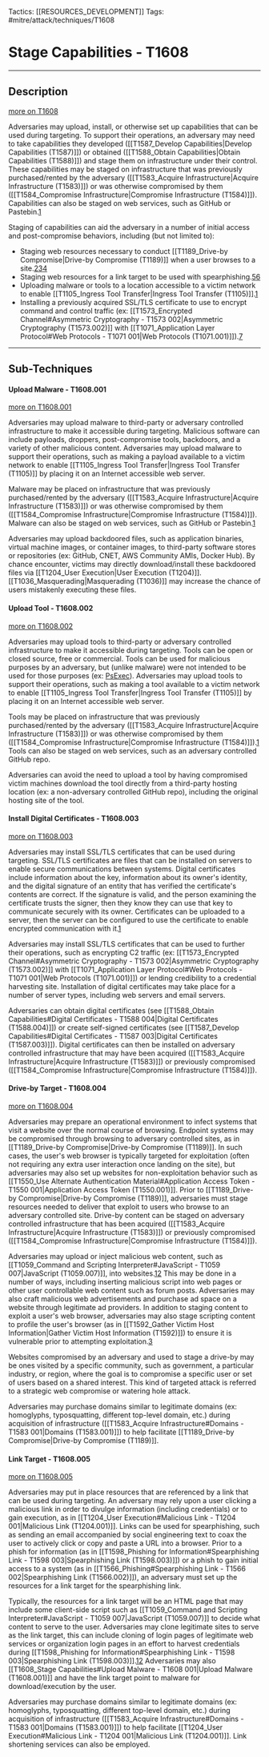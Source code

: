 Tactics: [[RESOURCES_DEVELOPMENT]]
Tags: #mitre/attack/techniques/T1608 

# Stage Capabilities - T1608
---
## Description
[more on T1608](https://attack.mitre.org/techniques/T1608)

Adversaries may upload, install, or otherwise set up capabilities that can be used during targeting. To support their operations, an adversary may need to take capabilities they developed ([[T1587_Develop Capabilities|Develop Capabilities (T1587)]]) or obtained ([[T1588_Obtain Capabilities|Obtain Capabilities (T1588)]]) and stage them on infrastructure under their control. These capabilities may be staged on infrastructure that was previously purchased/rented by the adversary ([[T1583_Acquire Infrastructure|Acquire Infrastructure (T1583)]]) or was otherwise compromised by them ([[T1584_Compromise Infrastructure|Compromise Infrastructure (T1584)]]). Capabilities can also be staged on web services, such as GitHub or Pastebin.[1](https://www.volexity.com/blog/2020/11/06/oceanlotus-extending-cyber-espionage-operations-through-fake-websites/)

Staging of capabilities can aid the adversary in a number of initial access and post-compromise behaviors, including (but not limited to):

-   Staging web resources necessary to conduct [[T1189_Drive-by Compromise|Drive-by Compromise (T1189)]] when a user browses to a site.[2](https://www.fireeye.com/blog/threat-research/2012/12/council-foreign-relations-water-hole-attack-details.html)[3](http://arstechnica.com/security/2015/08/newly-discovered-chinese-hacking-group-hacked-100-websites-to-use-as-watering-holes/)[4](https://cybersecurity.att.com/blogs/labs-research/scanbox-a-reconnaissance-framework-used-on-watering-hole-attacks)
-   Staging web resources for a link target to be used with spearphishing.[5](https://blog.malwarebytes.com/malwarebytes-news/2020/10/silent-librarian-apt-phishing-attack/)[6](https://www.proofpoint.com/us/threat-insight/post/threat-actor-profile-ta407-silent-librarian)
-   Uploading malware or tools to a location accessible to a victim network to enable [[T1105_Ingress Tool Transfer|Ingress Tool Transfer (T1105)]].[1](https://www.volexity.com/blog/2020/11/06/oceanlotus-extending-cyber-espionage-operations-through-fake-websites/)
-   Installing a previously acquired SSL/TLS certificate to use to encrypt command and control traffic (ex: [[T1573_Encrypted Channel#Asymmetric Cryptography - T1573 002|Asymmetric Cryptography (T1573.002)]] with [[T1071_Application Layer Protocol#Web Protocols - T1071 001|Web Protocols (T1071.001)]]).[7](https://www.digicert.com/kb/ssl-certificate-installation.htm)

---
## Sub-Techniques

#### Upload Malware - T1608.001
[more on T1608.001](https://attack.mitre.org/techniques/T1608/001)

Adversaries may upload malware to third-party or adversary controlled infrastructure to make it accessible during targeting. Malicious software can include payloads, droppers, post-compromise tools, backdoors, and a variety of other malicious content. Adversaries may upload malware to support their operations, such as making a payload available to a victim network to enable [[T1105_Ingress Tool Transfer|Ingress Tool Transfer (T1105)]] by placing it on an Internet accessible web server.

Malware may be placed on infrastructure that was previously purchased/rented by the adversary ([[T1583_Acquire Infrastructure|Acquire Infrastructure (T1583)]]) or was otherwise compromised by them ([[T1584_Compromise Infrastructure|Compromise Infrastructure (T1584)]]). Malware can also be staged on web services, such as GitHub or Pastebin.[1](https://www.volexity.com/blog/2020/11/06/oceanlotus-extending-cyber-espionage-operations-through-fake-websites/)

Adversaries may upload backdoored files, such as application binaries, virtual machine images, or container images, to third-party software stores or repositories (ex: GitHub, CNET, AWS Community AMIs, Docker Hub). By chance encounter, victims may directly download/install these backdoored files via [[T1204_User Execution|User Execution (T1204)]]. [[T1036_Masquerading|Masquerading (T1036)]] may increase the chance of users mistakenly executing these files.

#### Upload Tool - T1608.002
[more on T1608.002](https://attack.mitre.org/techniques/T1608/002)

Adversaries may upload tools to third-party or adversary controlled infrastructure to make it accessible during targeting. Tools can be open or closed source, free or commercial. Tools can be used for malicious purposes by an adversary, but (unlike malware) were not intended to be used for those purposes (ex: [PsExec](https://attack.mitre.org/software/S0029)). Adversaries may upload tools to support their operations, such as making a tool available to a victim network to enable [[T1105_Ingress Tool Transfer|Ingress Tool Transfer (T1105)]] by placing it on an Internet accessible web server.

Tools may be placed on infrastructure that was previously purchased/rented by the adversary ([[T1583_Acquire Infrastructure|Acquire Infrastructure (T1583)]]) or was otherwise compromised by them ([[T1584_Compromise Infrastructure|Compromise Infrastructure (T1584)]]).[1](https://www.secureworks.com/research/threat-group-3390-targets-organizations-for-cyberespionage) Tools can also be staged on web services, such as an adversary controlled GitHub repo.

Adversaries can avoid the need to upload a tool by having compromised victim machines download the tool directly from a third-party hosting location (ex: a non-adversary controlled GitHub repo), including the original hosting site of the tool.

#### Install Digital Certificates - T1608.003
[more on T1608.003](https://attack.mitre.org/techniques/T1608/003)

Adversaries may install SSL/TLS certificates that can be used during targeting. SSL/TLS certificates are files that can be installed on servers to enable secure communications between systems. Digital certificates include information about the key, information about its owner's identity, and the digital signature of an entity that has verified the certificate's contents are correct. If the signature is valid, and the person examining the certificate trusts the signer, then they know they can use that key to communicate securely with its owner. Certificates can be uploaded to a server, then the server can be configured to use the certificate to enable encrypted communication with it.[1](https://www.digicert.com/kb/ssl-certificate-installation.htm)

Adversaries may install SSL/TLS certificates that can be used to further their operations, such as encrypting C2 traffic (ex: [[T1573_Encrypted Channel#Asymmetric Cryptography - T1573 002|Asymmetric Cryptography (T1573.002)]] with [[T1071_Application Layer Protocol#Web Protocols - T1071 001|Web Protocols (T1071.001)]]) or lending credibility to a credential harvesting site. Installation of digital certificates may take place for a number of server types, including web servers and email servers.

Adversaries can obtain digital certificates (see [[T1588_Obtain Capabilities#Digital Certificates - T1588 004|Digital Certificates (T1588.004)]]) or create self-signed certificates (see [[T1587_Develop Capabilities#Digital Certificates - T1587 003|Digital Certificates (T1587.003)]]). Digital certificates can then be installed on adversary controlled infrastructure that may have been acquired ([[T1583_Acquire Infrastructure|Acquire Infrastructure (T1583)]]) or previously compromised ([[T1584_Compromise Infrastructure|Compromise Infrastructure (T1584)]]).

#### Drive-by Target - T1608.004
[more on T1608.004](https://attack.mitre.org/techniques/T1608/004)

Adversaries may prepare an operational environment to infect systems that visit a website over the normal course of browsing. Endpoint systems may be compromised through browsing to adversary controlled sites, as in [[T1189_Drive-by Compromise|Drive-by Compromise (T1189)]]. In such cases, the user's web browser is typically targeted for exploitation (often not requiring any extra user interaction once landing on the site), but adversaries may also set up websites for non-exploitation behavior such as [[T1550_Use Alternate Authentication Material#Application Access Token - T1550 001|Application Access Token (T1550.001)]]. Prior to [[T1189_Drive-by Compromise|Drive-by Compromise (T1189)]], adversaries must stage resources needed to deliver that exploit to users who browse to an adversary controlled site. Drive-by content can be staged on adversary controlled infrastructure that has been acquired ([[T1583_Acquire Infrastructure|Acquire Infrastructure (T1583)]]) or previously compromised ([[T1584_Compromise Infrastructure|Compromise Infrastructure (T1584)]]).

Adversaries may upload or inject malicious web content, such as [[T1059_Command and Scripting Interpreter#JavaScript - T1059 007|JavaScript (T1059.007)]], into websites.[1](https://www.fireeye.com/blog/threat-research/2012/12/council-foreign-relations-water-hole-attack-details.html)[2](http://arstechnica.com/security/2015/08/newly-discovered-chinese-hacking-group-hacked-100-websites-to-use-as-watering-holes/) This may be done in a number of ways, including inserting malicious script into web pages or other user controllable web content such as forum posts. Adversaries may also craft malicious web advertisements and purchase ad space on a website through legitimate ad providers. In addition to staging content to exploit a user's web browser, adversaries may also stage scripting content to profile the user's browser (as in [[T1592_Gather Victim Host Information|Gather Victim Host Information (T1592)]]) to ensure it is vulnerable prior to attempting exploitation.[3](https://cybersecurity.att.com/blogs/labs-research/scanbox-a-reconnaissance-framework-used-on-watering-hole-attacks)

Websites compromised by an adversary and used to stage a drive-by may be ones visited by a specific community, such as government, a particular industry, or region, where the goal is to compromise a specific user or set of users based on a shared interest. This kind of targeted attack is referred to a strategic web compromise or watering hole attack.

Adversaries may purchase domains similar to legitimate domains (ex: homoglyphs, typosquatting, different top-level domain, etc.) during acquisition of infrastructure ([[T1583_Acquire Infrastructure#Domains - T1583 001|Domains (T1583.001)]]) to help facilitate [[T1189_Drive-by Compromise|Drive-by Compromise (T1189)]].

#### Link Target - T1608.005
[more on T1608.005](https://attack.mitre.org/techniques/T1608/005)

Adversaries may put in place resources that are referenced by a link that can be used during targeting. An adversary may rely upon a user clicking a malicious link in order to divulge information (including credentials) or to gain execution, as in [[T1204_User Execution#Malicious Link - T1204 001|Malicious Link (T1204.001)]]. Links can be used for spearphishing, such as sending an email accompanied by social engineering text to coax the user to actively click or copy and paste a URL into a browser. Prior to a phish for information (as in [[T1598_Phishing for Information#Spearphishing Link - T1598 003|Spearphishing Link (T1598.003)]]) or a phish to gain initial access to a system (as in [[T1566_Phishing#Spearphishing Link - T1566 002|Spearphishing Link (T1566.002)]]), an adversary must set up the resources for a link target for the spearphishing link.

Typically, the resources for a link target will be an HTML page that may include some client-side script such as [[T1059_Command and Scripting Interpreter#JavaScript - T1059 007|JavaScript (T1059.007)]] to decide what content to serve to the user. Adversaries may clone legitimate sites to serve as the link target, this can include cloning of login pages of legitimate web services or organization login pages in an effort to harvest credentials during [[T1598_Phishing for Information#Spearphishing Link - T1598 003|Spearphishing Link (T1598.003)]].[1](https://blog.malwarebytes.com/malwarebytes-news/2020/10/silent-librarian-apt-phishing-attack/)[2](https://www.proofpoint.com/us/threat-insight/post/threat-actor-profile-ta407-silent-librarian) Adversaries may also [[T1608_Stage Capabilities#Upload Malware - T1608 001|Upload Malware (T1608.001)]] and have the link target point to malware for download/execution by the user.

Adversaries may purchase domains similar to legitimate domains (ex: homoglyphs, typosquatting, different top-level domain, etc.) during acquisition of infrastructure ([[T1583_Acquire Infrastructure#Domains - T1583 001|Domains (T1583.001)]]) to help facilitate [[T1204_User Execution#Malicious Link - T1204 001|Malicious Link (T1204.001)]]. Link shortening services can also be employed.

